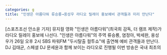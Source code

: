 ```yaml
---
categories: g
title: "인생은 아름다워 류승룡→옹성우 라디오 릴레이 홍보예비 관객들과 미리 만난다"
---
```

[스포츠조선 안소윤 기자] 뮤지컬 영화 "인생은 아름다워"(최국희 감독, 더 램프 제작)가 라디오 릴레이 홍보에 나선다. "인생은 아름다워"의 주역 류승룡, 염정아, 박세완, 옹성우가 26일 오후 2시 SBS 파워FM "두시탈출 컬투쇼"에 출연해 예비 관객들과 만난다. DJ 김태균, 스페셜 DJ 문세윤과 함께 보이는 라디오로 진행될 이번 방송은 국내 최초의